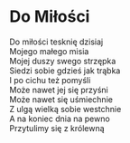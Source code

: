 # Do Miłości

Do miłości tesknię dzisiaj  
Mojego małego misia  
Mojej duszy swego strzępka  
Siedzi sobie gdzieś jak trąbka  
I po cichu też pomyśli  
Może nawet jej się przyśni  
Może nawet się uśmiechnie  
Z ulgą wielką sobie westchnie  
A na koniec dnia na pewno  
Przytulimy się z królewną  
